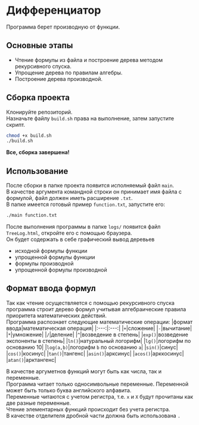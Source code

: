 # Дифференциатор
Программа берет производную от функции.
## Основные этапы
- Чтение формулы из файла и построение дерева методом рекурсивного спуска.
- Упрощение дерева по правилам алгебры.
- Построение дерева производной.
## Сборка проекта
Клонируйте репозиторий.\
Назначьте файлу `build.sh` права на выполнение, затем запустите скрипт.
```bash
chmod +x build.sh
./build.sh
```
**Все, сборка завершена!**
## Использование
После сборки в папке проекта появится исполняемый файл `main`.\
 В качестве аргумента командной строки он принимает имя файла с формулой, файл должен иметь расширение `.txt`.\
 В папке имеется готовый пример `function.txt`, запустите его:
 ```bash
 ./main function.txt
 ```
 После выполнения программы в папке `logs/` появится файл `TreeLog.html`, откройте его с помощью браузера.\
Он будет содержать в себе графический вывод деревьев
- исходной формулы функции
- упрощенной формулы функции
- формулы производной
- упрощенной формулы производной
## Формат ввода формул
Так как чтение осуществляется с помощью рекурсивного спуска программа строит дерево формул учитывая алгебраические правила приоритета математических действий.\
Программа распознает следующие математические операции:
|формат ввода|математическая операция|
|:---:|:---:|
|`+`|сложение|
|`-`|вычитание|
|`*`|умножение|
|`/`|деление|
|`^`|возведение в степень|
|`exp()`|возведение экспоненты в степень|
|`ln()`|натуральный логорифм|
|`lg()`|логорифм по основанию 10|
|`log(a,b)`|логорифм `b` по основанию `a`|
|`sin()`|синус|
|`cos()`|косинус|
|`tan()`|тангенс|
|`asin()`|арксинус|
|`acos()`|арккосинус|
|`atan()`|арктангенс|

В качестве аргуметнов функций могут быть как числа, так и переменные.\
Программа читает только односимвольные переменные. Переменной может быть только буква английского алфавита.\
Переменные читаются с учетом регистра, т.е. `x` и `X` будут прочитаны как две разные переменные.\
Чтение элементарных функций происходит без учета регистра.\
В качестве отделителя дробной части должна быть использована `.`
